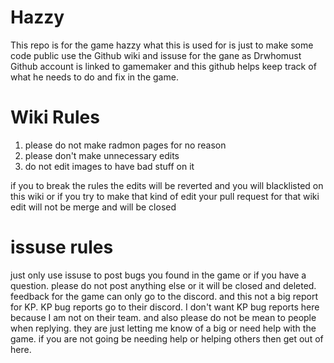 # Hazzy

This repo is for the game hazzy
what this is used for is just to make some code public
use the Github wiki and issuse for the gane as Drwhomust Github account is linked to gamemaker
and this github helps keep track of what he needs to do and fix in the game.

# Wiki Rules

1. please do not make radmon pages for no reason
2. please don't make unnecessary edits
3. do not edit images to have bad stuff on it

if you to break the rules the edits will be reverted and you will blacklisted on this wiki or if you try to make that
kind of edit your pull request for that wiki edit will not be merge and will be closed

# issuse rules

just only use issuse to post bugs you found in the game or if you have a question. please do not post anything else or it will be closed and deleted. feedback for the game can only go to the discord. and this not a big report for KP. KP bug reports go to their discord. I don't want KP bug reports here because I am not on their team. and also please do not be mean to people when replying. they are just letting me know of a big or need help with the game. if you are not going be needing help or helping others then get out of here.
